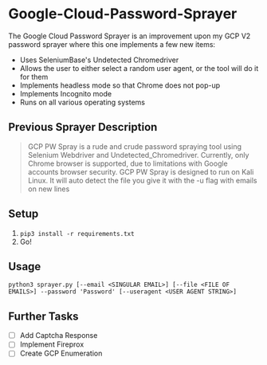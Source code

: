 # Google-Cloud-Password-Sprayer
The Google Cloud Password Sprayer is an improvement upon my GCP V2 password sprayer where this one implements a few new items:

- Uses SeleniumBase's Undetected Chromedriver
- Allows the user to either select a random user agent, or the tool will do it for them
- Implements headless mode so that Chrome does not pop-up
- Implements Incognito mode
- Runs on all various operating systems

## Previous Sprayer Description

> GCP PW Spray is a rude and crude password spraying tool using Selenium Webdriver and Undetected_Chromedriver. Currently, only Chrome browser is supported, due to limitations with Google accounts browser security.
> GCP PW Spray is designed to run on Kali Linux. It will auto detect the file you give it with the -u flag with emails on new lines

## Setup

1. ```pip3 install -r requirements.txt```
2. Go!

## Usage
```python3 sprayer.py [--email <SINGULAR EMAIL>] [--file <FILE OF EMAILS>] --password 'Password' [--useragent <USER AGENT STRING>]```

## Further Tasks

- [ ] Add Captcha Response
- [ ] Implement Fireprox
- [ ] Create GCP Enumeration
